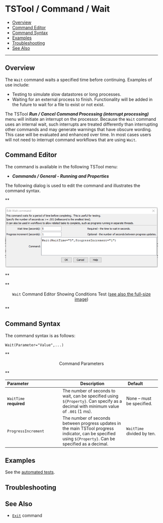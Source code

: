 # TSTool / Command / Wait #

*   [Overview](#overview)
*   [Command Editor](#command-editor)
*   [Command Syntax](#command-syntax)
*   [Examples](#examples)
*   [Troubleshooting](#troubleshooting)
*   [See Also](#see-also)

-------------------------

## Overview ##

The `Wait` command waits a specified time before continuing.  Examples of use include:

*   Testing to simulate slow datastores or long processes.
*   Waiting for an external process to finish.  Functionality will be added in the future to wait for a file to exist or not exist.

The TSTool ***Run / Cancel Command Processing (interrupt processing)*** menu will initiate an interrupt on the processor.
Because the `Wait` command uses an internal wait,
such interrupts are treated differently than interrupting other commands and may generate warnings that have obscure wording.
This case will be evaluated and enhanced over time.
In most cases users will not need to interrupt command workflows that are using `Wait`.

## Command Editor ##

The command is available in the following TSTool menu:

*   ***Commands / General - Running and Properties***

The following dialog is used to edit the command and illustrates the command syntax.

**<p style="text-align: center;">
![Wait](Wait.png)
</p>**

**<p style="text-align: center;">
`Wait` Command Editor Showing Conditions Test (<a href="../Wait.png">see also the full-size image</a>)
</p>**

## Command Syntax ##

The command syntax is as follows:

```text
Wait(Parameter="Value",...)
```
**<p style="text-align: center;">
Command Parameters
</p>**

| **Parameter**&nbsp;&nbsp;&nbsp;&nbsp;&nbsp;&nbsp;&nbsp;&nbsp;&nbsp;&nbsp;&nbsp;&nbsp;&nbsp;&nbsp;&nbsp;&nbsp;&nbsp;&nbsp;&nbsp;&nbsp;&nbsp;&nbsp;&nbsp;&nbsp;&nbsp;&nbsp; | **Description** | **Default**&nbsp;&nbsp;&nbsp;&nbsp;&nbsp;&nbsp;&nbsp;&nbsp;&nbsp;&nbsp; |
| --------------|-----------------|----------------- |
|`WaitTime`<br>**required**|The number of seconds to wait, can be specified using `${Property}`.  Can specify as a decimal with minimum value of `.001` (1 ms). |None – must be specified.|
|`ProgressIncrement`|The number of seconds between progress updates in the main TSTool progress indicator, can be specified using `${Property}`.  Can be specified as a decimal. |`WaitTime` divided by ten.|

## Examples ##

See the [automated tests](https://github.com/OpenCDSS/cdss-app-tstool-test/tree/master/test/commands/Wait).

## Troubleshooting ##

## See Also ##

*   [`Exit`](../Exit/Exit.md) command
